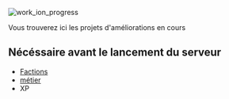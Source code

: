 
![work_ion_progress](https://github.com/NathanDestrez/Minecraft_Big_Aventure/assets/113355529/50739577-6b4a-4086-911b-d5d194077454)

Vous trouverez ici les projets d'améliorations en cours

## Nécéssaire avant le lancement du serveur
- [Factions](https://github.com/NathanDestrez/Minecraft_Big_Aventure/tree/3bf91169c26eea1056a422a48a50dd5f5248c4f9/Work%20in%20progress/Factions)
- [métier](https://github.com/NathanDestrez/Minecraft_Big_Aventure/tree/3bf91169c26eea1056a422a48a50dd5f5248c4f9/Work%20in%20progress/M%C3%A9tiers)
- XP

